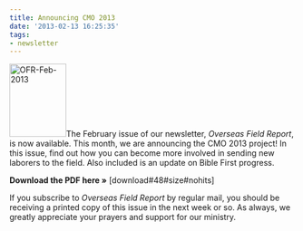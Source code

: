 ```yaml
---
title: Announcing CMO 2013
date: '2013-02-13 16:25:35'
tags:
- newsletter
---
```


<a href="http://www.ofreport.com/downloads/OFR-Feb-2013.pdf"><img class="alignleft size-full wp-image-1751" alt="OFR-Feb-2013" src="https://s3.amazonaws.com/images.ofreport.com/2013/02/OFR-Feb-2013.png" width="100" height="129" /></a>The February issue of our newsletter, <em>Overseas Field Report</em>, is now available. This month, we are announcing the CMO 2013 project! In this issue, find out how you can become more involved in sending new laborers to the field. Also included is an update on Bible First progress.

<strong>Download the PDF here »</strong> [download#48#size#nohits]

If you subscribe to <em>Overseas Field Report</em> by regular mail, you should be receiving a printed copy of this issue in the next week or so. As always, we greatly appreciate your prayers and support for our ministry.
